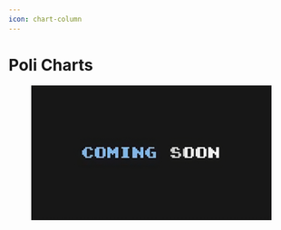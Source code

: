 ```yaml
---
icon: chart-column
---
```


# Poli Charts

<figure><img src="../.gitbook/assets/image (29).png" alt=""><figcaption></figcaption></figure>
